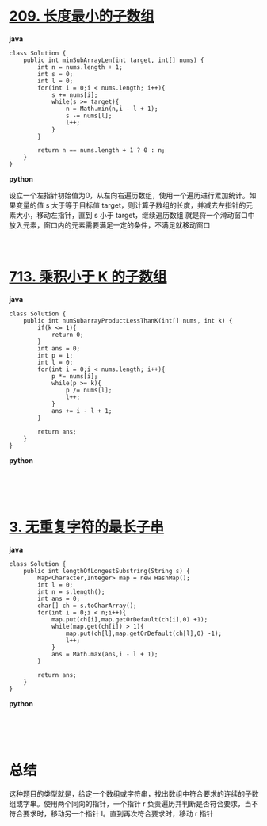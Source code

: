 # [209. 长度最小的子数组](https://leetcode.cn/problems/minimum-size-subarray-sum/description/)
**java**
```
class Solution {
    public int minSubArrayLen(int target, int[] nums) {
        int n = nums.length + 1;
        int s = 0;
        int l = 0;
        for(int i = 0;i < nums.length; i++){
            s += nums[i];
            while(s >= target){
                n = Math.min(n,i - l + 1);
                s -= nums[l];
                l++;
            }
        }

        return n == nums.length + 1 ? 0 : n;
    }
}
```
**python**

设立一个左指针初始值为0，从左向右遍历数组，使用一个遍历进行累加统计。如果变量的值 s 大于等于目标值 target，则计算子数组的长度，并减去左指针的元素大小，移动左指针，直到 s 小于 target，继续遍历数组
就是将一个滑动窗口中放入元素，窗口内的元素需要满足一定的条件，不满足就移动窗口
<br>
<br>
<br>

# [713. 乘积小于 K 的子数组](https://leetcode.cn/problems/subarray-product-less-than-k/)
**java**
```
class Solution {
    public int numSubarrayProductLessThanK(int[] nums, int k) {
        if(k <= 1){
            return 0;
        }
        int ans = 0;
        int p = 1;
        int l = 0;
        for(int i = 0;i < nums.length; i++){
            p *= nums[i];
            while(p >= k){
                p /= nums[l];
                l++;
            }
            ans += i - l + 1;
        }

        return ans;
    }
}
```
**python**

<br>
<br>
<br>

# [3. 无重复字符的最长子串](https://leetcode.cn/problems/longest-substring-without-repeating-characters/)
**java**
```
class Solution {
    public int lengthOfLongestSubstring(String s) {
        Map<Character,Integer> map = new HashMap();
        int l = 0;
        int n = s.length();
        int ans = 0;
        char[] ch = s.toCharArray();
        for(int i = 0;i < n;i++){
            map.put(ch[i],map.getOrDefault(ch[i],0) +1);
            while(map.get(ch[i]) > 1){
                map.put(ch[l],map.getOrDefault(ch[l],0) -1);
                l++;
            }
            ans = Math.max(ans,i - l + 1);
        }

        return ans;
    }
}
```

**python**

<br>
<br>
<br>

# 总结
这种题目的类型就是，给定一个数组或字符串，找出数组中符合要求的连续的子数组或字串。使用两个同向的指针，一个指针 r 负责遍历并判断是否符合要求，当不符合要求时，移动另一个指针 l。直到再次符合要求时，移动 r 指针
